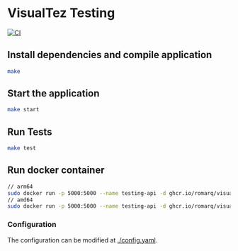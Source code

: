 # VisualTez Testing

[![CI](https://github.com/RomarQ/visualtez-testing/actions/workflows/pipeline.yaml/badge.svg)](https://github.com/RomarQ/visualtez-testing/actions/workflows/pipeline.yaml)

## Install dependencies and compile application

```sh
make
```

## Start the application

```sh
make start
```

## Run Tests

```sh
make test
```

## Run docker container

```sh
// arm64
sudo docker run -p 5000:5000 --name testing-api -d ghcr.io/romarq/visualtez-testing:0.0.5_arm64
// amd64
sudo docker run -p 5000:5000 --name testing-api -d ghcr.io/romarq/visualtez-testing:0.0.5_amd64
```

### Configuration

The configuration can be modified at [./config.yaml](./config.yaml).
